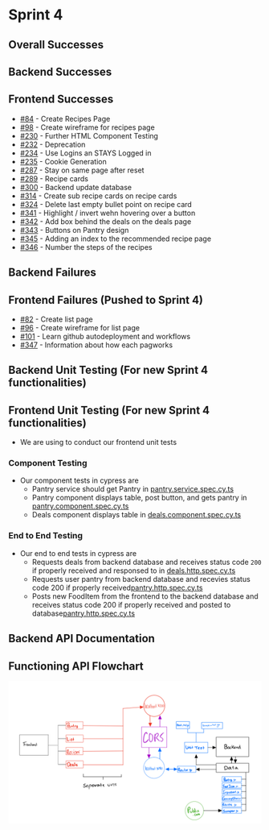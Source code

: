 # Sprint 4

## Overall Successes 

## Backend Successes

## Frontend Successes
- [#84](https://github.com/TylerMetz/Saucier720/issues/84) - Create Recipes Page
- [#98](https://github.com/TylerMetz/Saucier720/issues/98) - Create wireframe for recipes page 
- [#230](https://github.com/TylerMetz/Saucier720/issues/230) - Further HTML Component Testing
- [#232](https://github.com/TylerMetz/Saucier720/issues/232) - Deprecation
- [#234](https://github.com/TylerMetz/Saucier720/issues/234) - Use Logins an STAYS Logged in
- [#235](https://github.com/TylerMetz/Saucier720/issues/235) - Cookie Generation
- [#287](https://github.com/TylerMetz/Saucier720/issues/287) - Stay on same page after reset
- [#289](https://github.com/TylerMetz/Saucier720/issues/289) - Recipe cards
- [#300](https://github.com/TylerMetz/Saucier720/issues/300) - Backend update database
- [#314](https://github.com/TylerMetz/Saucier720/issues/314) - Create sub recipe cards on recipe cards
- [#324](https://github.com/TylerMetz/Saucier720/issues/324) - Delete last empty bullet point on recipe card
- [#341](https://github.com/TylerMetz/Saucier720/issues/341) - Highlight / invert wehn hovering over a button
- [#342](https://github.com/TylerMetz/Saucier720/issues/342) - Add box behind the deals on the deals page
- [#343](https://github.com/TylerMetz/Saucier720/issues/343) - Buttons on Pantry design
- [#345](https://github.com/TylerMetz/Saucier720/issues/345) - Adding an index to the recommended recipe page
- [#346](https://github.com/TylerMetz/Saucier720/issues/346) - Number the steps of the recipes

## Backend Failures 



## Frontend Failures (Pushed to Sprint 4)
- [#82](https://github.com/TylerMetz/Saucier720/issues/82) - Create list page 
- [#96](https://github.com/TylerMetz/Saucier720/issues/96) - Create wireframe for list page
- [#101](https://github.com/TylerMetz/Saucier720/issues/101) - Learn github autodeployment and workflows
- [#347](https://github.com/TylerMetz/Saucier720/issues/347) - Information about how each pagworks


## Backend Unit Testing (For new Sprint 4 functionalities)


## Frontend Unit Testing (For new Sprint 4 functionalities)
- We are using to conduct our frontend unit tests

### Component Testing
- Our component tests in cypress are
  - Pantry service should get Pantry in [pantry.service.spec.cy.ts](../Saucier720-app/src/app/testing/pantry/pantry.service.spec.cy.ts)
  - Pantry component displays table, post button, and gets pantry in [pantry.component.spec.cy.ts](../Saucier720-app/src/app/testing/pantry/pantry.component.spec.cy.ts)
  - Deals component displays table in [deals.component.spec.cy.ts](../Saucier720-app/src/app/testing/deals/deals.component.spec.cy.ts)

### End to End Testing
- Our end to end tests in cypress are
  - Requests deals from backend database and receives status code `200` if properly received and responsed to in [deals.http.spec.cy.ts](../Saucier720-app/cypress/e2e/HttpRequests/deals.http.spec.cy.ts)
  - Requests user pantry from backend database and recevies status code 200 if properly received[pantry.http.spec.cy.ts](../Saucier720-app/cypress/e2e/HttpRequests/pantry.http.spec.cy.ts)
  - Posts new FoodItem from the frontend to the backend database and receives status code 200 if properly received and posted to database[pantry.http.spec.cy.ts](../Saucier720-app/cypress/e2e/HttpRequests/pantry.http.spec.cy.ts)


## Backend API Documentation 

  
## Functioning API Flowchart
![Flowchart Image](../Other/Images/Saucier720Api.png)
